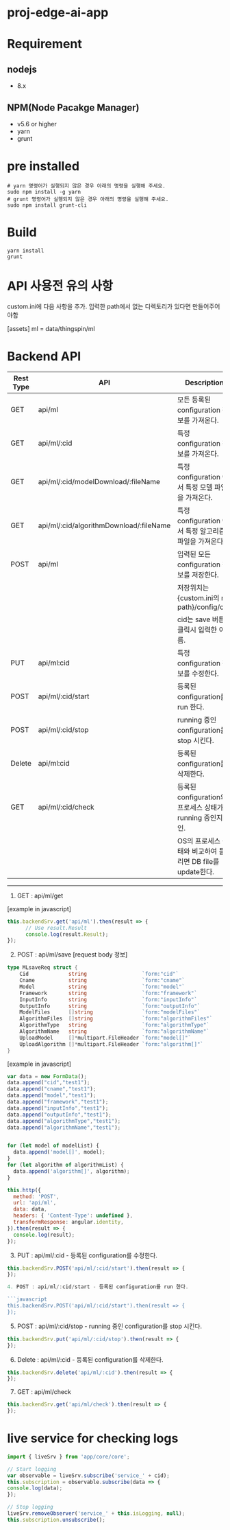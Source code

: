 # proj-edge-ai-app

# Requirement
## nodejs
- 8.x
## NPM(Node Pacakge Manager)
- v5.6 or higher
- yarn
- grunt

# pre installed
```
# yarn 명령어가 실행되지 않은 경우 아래의 명령을 실행해 주세요.
sudo npm install -g yarn
# grunt 명령어가 실행되지 않은 경우 아래의 명령을 실행해 주세요.
sudo npm install grunt-cli
```

# Build
```
yarn install
grunt
```
# API 사용전 유의 사항
custom.ini에 다음 사항을 추가. 
입력한 path에서 없는 디렉토리가 있다면 만들어주어야함

[assets]
ml = data/thingspin/ml

# Backend API

|Rest Type | API                                     | Description                                                     |
|----------|-----------------------------------------|-----------------------------------------------------------------|
| GET      | api/ml                                  |모든 등록된 configuration 정보를 가져온다.                              |
| GET      | api/ml/:cid                             |특정 configuration 정보를 가져온다.                                   |
| GET      | api/ml/:cid/modelDownload/:fileName     |특정 configuration 에서 특정 모델 파일을 가져온다.                        |
| GET      | api/ml/:cid/algorithmDownload/:fileName |특정 configuration 에서 특정 알고리즘 파일을 가져온다.                     |
| POST     | api/ml                                  |입력된 모든 configuration 정보를 저장한다.                              |
|          |                                         |저장위치는 {custom.ini의 ml path}/config/cid.                        |
|          |                                         |cid는 save 버튼 클릭시 입력한 이름.                                     |
| PUT      | api/ml:cid                              |특정 configuration 정보를 수정한다.                                    |
| POST     | api/ml/:cid/start                       |등록된 configuration를 run 한다.                                     |
| POST     | api/ml/:cid/stop                        |running 중인 configuration를 stop 시킨다.                            |
| Delete   | api/ml:cid                              |등록된 configuration를 삭제한다.                                      |
| GET      | api/ml/:cid/check                       |등록된 configuration의 프로세스 상태가 running 중인지 확인.                |
|          |                                         |OS의 프로세스 상태와 비교하여 틀리면 DB file를 update한다.                  |
------------------------------------------------------------------------------------------------------------------------

1. GET : api/ml/get

[example in javascript]
```javascript
this.backendSrv.get('api/ml').then(result => {
      // Use result.Result
      console.log(result.Result);
});
```

2. POST : api/ml/save
[request body 정보]
```go
type MLsaveReq struct {
	Cid         	string 					`form:"cid"`
	Cname       	string  				`form:"cname"`
	Model       	string  				`form:"model"`
	Framework   	string  				`form:"framework"`
	InputInfo   	string  				`form:"inputInfo"`
	OutputInfo  	string  				`form:"outputInfo"`
	ModelFiles 		[]string 				`form:"modelFiles"`
	AlgorithmFiles	[]string 				`form:"algorithmFiles"`
	AlgorithmType   string  				`form:"algorithmType"`
	AlgorithmName	string  				`form:"algorithmName"`
	UploadModel 	[]*multipart.FileHeader `form:"model[]"`
	UploadAlgorithm []*multipart.FileHeader	`form:"algorithm[]"`
}
```
[example in javascript]
```javascript
var data = new FormData();
data.append("cid","test1");
data.append("cname","test1");
data.append("model","test1");
data.append("framework","test1");
data.append("inputInfo","test1");
data.append("outputInfo","test1");
data.append("algorithmType","test1");
data.append("algorithmName","test1");


for (let model of modelList) {
  data.append('model[]', model);
}
for (let algorithm of algorithmList) {
  data.append('algorithm[]', algorithm);
}

this.http({
  method: 'POST',
  url: 'api/ml',
  data: data,
  headers: { 'Content-Type': undefined },
  transformResponse: angular.identity,
}).then(result => {
  console.log(result);
});
```
3. PUT : api/ml/:cid - 등록된 configuration를 수정한다.
```javascript
this.backendSrv.POST('api/ml/:cid/start').then(result => {
});

4. POST : api/ml/:cid/start - 등록된 configuration를 run 한다.

```javascript
this.backendSrv.POST('api/ml/:cid/start').then(result => {
});
```

5. POST : api/ml/:cid/stop - running 중인 configuration를 stop 시킨다.

```javascript
this.backendSrv.put('api/ml/:cid/stop').then(result => {
});
```

6. Delete : api/ml/:cid - 등록된 configuration를 삭제한다.
```javascript
this.backendSrv.delete('api/ml/:cid').then(result => {
});
```

7. GET : api/ml/check
```javascript
this.backendSrv.get('api/ml/check').then(result => {
});
```
# live service for checking logs
```javascript
import { liveSrv } from 'app/core/core';

// Start logging
var observable = liveSrv.subscribe('service_' + cid);
this.subscription = observable.subscribe(data => {
console.log(data);
});

// Stop logging
liveSrv.removeObserver('service_' + this.isLogging, null);
this.subscription.unsubscribe();

```


